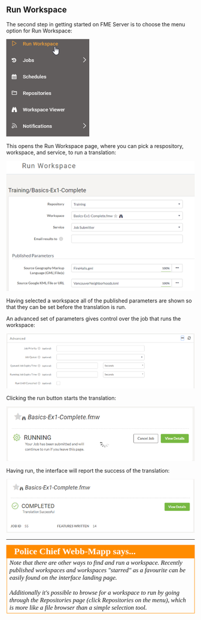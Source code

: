 ## Run Workspace ##

The second step in getting started on FME Server is to choose the menu option for Run Workspace:

![](./Images/Img1.024.ManageWorkspaces.png)

This opens the Run Workspace page, where you can pick a respository, workspace, and service, to run a translation:

![](./Images/Img1.025.RunWorkspace.png)

Having selected a workspace all of the published parameters are shown so that they can be set before the translation is run.

An advanced set of parameters gives control over the job that runs the workspace:

![](./Images/Img1.026.RunWorkspaceAdv.png)

Clicking the run button starts the translation:

![](./Images/Img1.027.RunWorkspaceRunning.png?)

Having run, the interface will report the success of the translation:

![](./Images/Img1.028.RunWorkspaceComplete.png)

---

<!--Person X Says Section-->

<table style="border-spacing: 0px">
<tr>
<td style="vertical-align:middle;background-color:darkorange;border: 2px solid darkorange">
<i class="fa fa-quote-left fa-lg fa-pull-left fa-fw" style="color:white;padding-right: 12px;vertical-align:text-top"></i>
<span style="color:white;font-size:x-large;font-weight: bold;font-family:serif">Police Chief Webb-Mapp says...</span>
</td>
</tr>

<tr>
<td style="border: 1px solid darkorange">
<span style="font-family:serif; font-style:italic; font-size:larger">
Note that there are other ways to find and run a workspace. Recently published workspaces and workspaces "starred" as a favourite can be easily found on the interface landing page.
<br><br>Additionally it's possible to browse for a workspace to run by going through the Repositories page (click Repositories on the menu), which is more like a file browser than a simple selection tool.
</span>
</td>
</tr>
</table>
